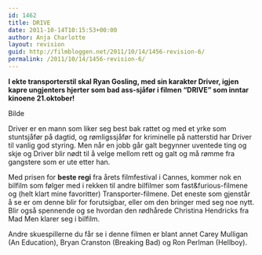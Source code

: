 ```yaml
---
id: 1462
title: DRIVE
date: 2011-10-14T10:15:53+00:00
author: Anja Charlotte
layout: revision
guid: http://filmbloggen.net/2011/10/14/1456-revision-6/
permalink: /2011/10/14/1456-revision-6/
---
```

**I ekte transporterstil skal Ryan Gosling, med sin karakter Driver, igjen kapre ungjenters hjerter som bad ass-sjåfør i filmen “DRIVE” som inntar kinoene 21.oktober!**

Bilde

Driver er en mann som liker seg best bak rattet og med et yrke som stuntsjåfør på dagtid, og rømligssjåfør for kriminelle på natterstid har Driver til vanlig god styring. Men når en jobb går galt begynner uventede ting og skje og Driver blir nødt til å velge mellom rett og galt og må rømme fra gangstere som er ute etter han.

Med prisen for **beste regi** fra årets filmfestival i Cannes, kommer nok en bilfilm som følger med i rekken til andre bilfilmer som fast&furious-filmene og (helt klart mine favoritter) Transporter-filmene. Det eneste som gjenstår å se er om denne blir for forutsigbar, eller om den bringer med seg noe nytt. Blir også spennende og se hvordan den rødhårede Christina Hendricks fra Mad Men klarer seg i bilfilm.

Andre skuespillerne du får se i denne filmen er blant annet Carey Mulligan (An Education), Bryan Cranston (Breaking Bad) og Ron Perlman (Hellboy).

<span class='embed-youtube' style='text-align:center; display: block;'></span>